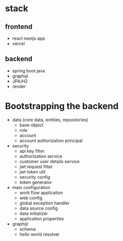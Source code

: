 # stack
## frontend
- react nextjs app
- vercel
## backend
- spring boot java
- graphql
- JPA/H2
- render

# Bootstrapping the backend
- data (core data, entities, repositories)
  - base object
  - role
  - account
  - account authorization principal
- security
  - api key filter
  - authorization service
  - customer user details service
  - jwt request filter
  - jwt token util
  - security config
  - token generator
- main configuration
  - work flow application
  - web config
  - global exception handler
  - data source config
  - data initializer
  - application properties
- graphql
  - schema
  - hello world resolver
